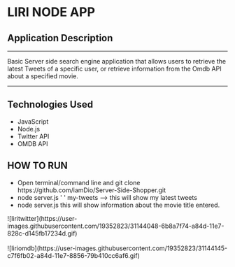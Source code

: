 <h1> LIRI NODE APP </h1>

<h2> Application Description </h2>
<hr>
<p> Basic Server side search engine application that allows users to retrieve the latest Tweets of a specific user, or retrieve information from the Omdb API about a specified movie. </p>
<hr>
<h2>Technologies Used </h2>

<ul>

  <li>JavaScript</li>
  <li>Node.js</li>
  <li>Twitter API </li>
  <li>OMDB API </li>

</ul>

<h2> HOW TO RUN </h2>

<ul>
  <li> Open terminal/command line and git clone https://github.com/iamDio/Server-Side-Shopper.git </li>
  <li> node server.js ' ' my-tweets --> this will show my latest tweets </li>
  <li> node server.js <movie title> this will show information about the movie title entered.</li>
</ul>
![liritwitter](https://user-images.githubusercontent.com/19352823/31144048-6b8a7f74-a84d-11e7-828c-d145fb17234d.gif)
<br><br>
![liriomdb](https://user-images.githubusercontent.com/19352823/31144145-c7f6fb02-a84d-11e7-8856-79b410cc6af6.gif)
